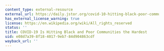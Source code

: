 ```yaml
---
content_type: external-resource
external_url: https://daily.jstor.org/covid-10-hitting-black-poor-communities-hardest/
has_external_license_warning: true
license: https://en.wikipedia.org/wiki/All_rights_reserved
status: ''
title: COVID-19 Is Hitting Black and Poor Communities the Hardest
uid: e08d7a39-8f18-4017-9eb7-84d904863cdf
wayback_url: ''
---
```


